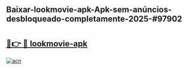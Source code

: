 ## Baixar-lookmovie-apk-Apk-sem-anúncios-desbloqueado-completamente-2025-#97902

# <h2><a href="https://ainizakaria.my?title=lookmovie-apk&ref=20M">🔗👉 🔴 lookmovie-apk</a></h2>

[![acn](https://github.com/user-attachments/assets/0f9c940e-d8b0-45ae-aac7-cd30a18b3e1c)](https://ainizakaria.my?title=lookmovie-apk&ref=20M)


